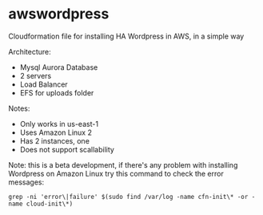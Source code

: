 # awswordpress
Cloudformation file for installing HA Wordpress in AWS, in a simple way

Architecture:
- Mysql Aurora Database 
- 2 servers
- Load Balancer
- EFS for uploads folder

Notes:
- Only works in us-east-1
- Uses Amazon Linux 2
- Has 2 instances, one 
- Does not support scallability


Note: this is a beta development, if there's any problem with installing Wordpress on Amazon Linux try this command to check the error messages:

    grep -ni 'error\|failure' $(sudo find /var/log -name cfn-init\* -or -name cloud-init\*)
